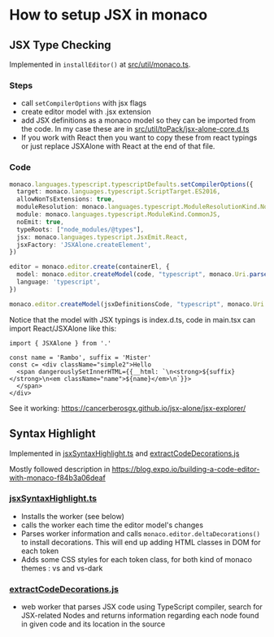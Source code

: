 # How to setup JSX in monaco

## JSX Type Checking

Implemented in `installEditor()` at [src/util/monaco.ts](src/util/monaco.ts). 

### Steps

 * call `setCompilerOptions` with jsx flags
 * create editor model with .jsx extension
 * add JSX definitions as a monaco model so they can be imported from the code. In my case these are in [src/util/toPack/jsx-alone-core.d.ts](src/util/toPack/jsx-alone-core.d.ts)
 * If you work with React then you want to copy these from react typings or just replace JSXAlone with React at the end of that file. 

### Code

```ts
monaco.languages.typescript.typescriptDefaults.setCompilerOptions({
  target: monaco.languages.typescript.ScriptTarget.ES2016,
  allowNonTsExtensions: true,
  moduleResolution: monaco.languages.typescript.ModuleResolutionKind.NodeJs,
  module: monaco.languages.typescript.ModuleKind.CommonJS,
  noEmit: true,
  typeRoots: ["node_modules/@types"],
  jsx: monaco.languages.typescript.JsxEmit.React,
  jsxFactory: 'JSXAlone.createElement',
})

editor = monaco.editor.create(containerEl, {
  model: monaco.editor.createModel(code, "typescript", monaco.Uri.parse("file:///main.tsx")),
  language: 'typescript',
})

monaco.editor.createModel(jsxDefinitionsCode, "typescript", monaco.Uri.parse("file:///index.d.ts"))
```

Notice that the model with JSX typings is index.d.ts, code in main.tsx can import React/JSXAlone like this:

```tsx
import { JSXAlone } from '.'

const name = 'Rambo', suffix = 'Mister'
const c= <div className="simple2">Hello
  <span dangerouslySetInnerHTML={{__html: `\n<strong>${suffix}</strong>\n<em className="name">${name}</em>\n`}}>
  </span>
</div>
```

See it working: https://cancerberosgx.github.io/jsx-alone/jsx-explorer/


## Syntax Highlight

Implemented in [jsxSyntaxHighlight.ts](src/monaco/jsxSyntaxHighlight.ts) and [extractCodeDecorations.js](src/codeWorker/extractCodeDecorations.ts)

Mostly followed description in https://blog.expo.io/building-a-code-editor-with-monaco-f84b3a06deaf

### [jsxSyntaxHighlight.ts](src/monaco/jsxSyntaxHighlight.ts)

 * Installs the worker (see below)
 * calls the worker each time the editor model's changes
 * Parses worker information and calls `monaco.editor.deltaDecorations()` to install decorations. This will end up adding HTML classes in DOM for each token
 * Adds some CSS styles for each token class, for both kind of monaco themes : vs and vs-dark
 
### [extractCodeDecorations.js](src/codeWorker/extractCodeDecorations.ts)

 * web worker that parses JSX code using TypeScript compiler, search for JSX-related Nodes and returns information regarding each node found in given code and its location in the source


